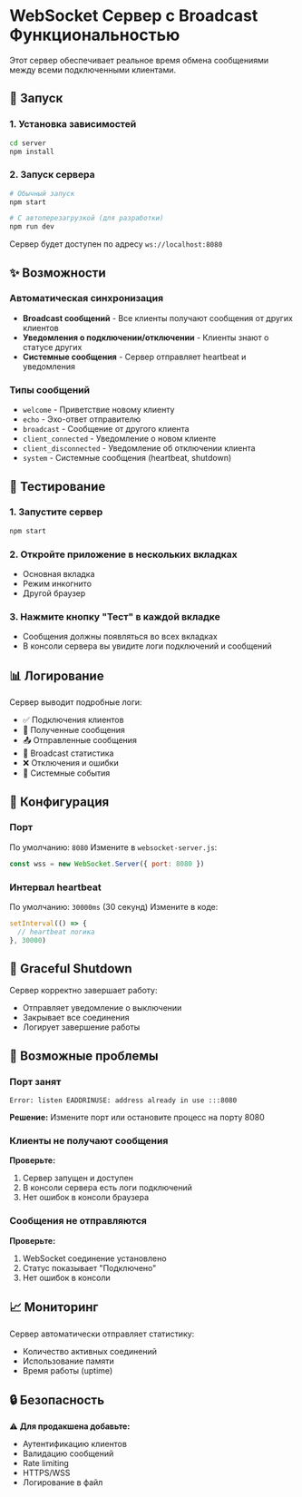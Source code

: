 # WebSocket Сервер с Broadcast Функциональностью

Этот сервер обеспечивает реальное время обмена сообщениями между всеми подключенными клиентами.

## 🚀 Запуск

### 1. Установка зависимостей

```bash
cd server
npm install
```

### 2. Запуск сервера

```bash
# Обычный запуск
npm start

# С автоперезагрузкой (для разработки)
npm run dev
```

Сервер будет доступен по адресу `ws://localhost:8080`

## ✨ Возможности

### Автоматическая синхронизация

- **Broadcast сообщений** - Все клиенты получают сообщения от других клиентов
- **Уведомления о подключении/отключении** - Клиенты знают о статусе других
- **Системные сообщения** - Сервер отправляет heartbeat и уведомления

### Типы сообщений

- `welcome` - Приветствие новому клиенту
- `echo` - Эхо-ответ отправителю
- `broadcast` - Сообщение от другого клиента
- `client_connected` - Уведомление о новом клиенте
- `client_disconnected` - Уведомление об отключении клиента
- `system` - Системные сообщения (heartbeat, shutdown)

## 🧪 Тестирование

### 1. Запустите сервер

```bash
npm start
```

### 2. Откройте приложение в нескольких вкладках

- Основная вкладка
- Режим инкогнито
- Другой браузер

### 3. Нажмите кнопку "Тест" в каждой вкладке

- Сообщения должны появляться во всех вкладках
- В консоли сервера вы увидите логи подключений и сообщений

## 📊 Логирование

Сервер выводит подробные логи:

- ✅ Подключения клиентов
- 📨 Полученные сообщения
- 📤 Отправленные сообщения
- 📡 Broadcast статистика
- ❌ Отключения и ошибки
- 🔔 Системные события

## 🔧 Конфигурация

### Порт

По умолчанию: `8080`
Измените в `websocket-server.js`:

```javascript
const wss = new WebSocket.Server({ port: 8080 })
```

### Интервал heartbeat

По умолчанию: `30000ms` (30 секунд)
Измените в коде:

```javascript
setInterval(() => {
  // heartbeat логика
}, 30000)
```

## 🛑 Graceful Shutdown

Сервер корректно завершает работу:

- Отправляет уведомление о выключении
- Закрывает все соединения
- Логирует завершение работы

## 🚨 Возможные проблемы

### Порт занят

```
Error: listen EADDRINUSE: address already in use :::8080
```

**Решение:** Измените порт или остановите процесс на порту 8080

### Клиенты не получают сообщения

**Проверьте:**

1. Сервер запущен и доступен
2. В консоли сервера есть логи подключений
3. Нет ошибок в консоли браузера

### Сообщения не отправляются

**Проверьте:**

1. WebSocket соединение установлено
2. Статус показывает "Подключено"
3. Нет ошибок в консоли

## 📈 Мониторинг

Сервер автоматически отправляет статистику:

- Количество активных соединений
- Использование памяти
- Время работы (uptime)

## 🔒 Безопасность

⚠️ **Для продакшена добавьте:**

- Аутентификацию клиентов
- Валидацию сообщений
- Rate limiting
- HTTPS/WSS
- Логирование в файл
